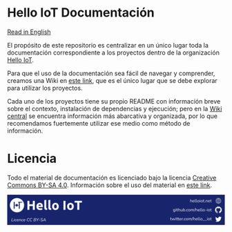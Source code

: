 # Hello IoT Documentación

[Read in English](./README.md)

El propósito de este repositorio es centralizar en un único lugar toda la documentación correspondiente a los proyectos dentro de la organización [Hello IoT](https://github.com/hello-iot). 

Para que el uso de la documentación sea fácil de navegar y comprender, creamos una Wiki en [este link](https://github.com/hello-iot/documentation/wiki), que es el único lugar que se debe explorar para utilizar los proyectos.

Cada uno de los proyectos tiene su propio README con información breve sobre el contexto, instalación de dependencias y ejecución; pero en la [Wiki central](https://github.com/hello-iot/documentation/wiki) se encuentra información más abarcativa y organizada, por lo que recomendamos fuertemente utilizar ese medio como método de información.

# Licencia

Todo el material de documentación es licenciado bajo la licencia [Creative Commons BY-SA 4.0](https://creativecommons.org/licenses/by-sa/4.0/legalcode). Información sobre el uso del material en [este link](https://creativecommons.org/licenses/by-sa/4.0/deed.es).

![footer](./helloiot-footer.png)

